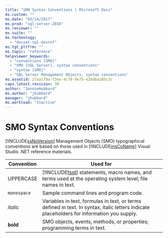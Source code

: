 ```yaml
---
title: "SMO Syntax Conventions | Microsoft Docs"
ms.custom: ""
ms.date: "03/14/2017"
ms.prod: "sql-server-2016"
ms.reviewer: ""
ms.suite: ""
ms.technology: 
  - "docset-sql-devref"
ms.tgt_pltfrm: ""
ms.topic: "reference"
helpviewer_keywords: 
  - "conventions [SMO]"
  - "SMO [SQL Server], syntax conventions"
  - "syntax [SMO]"
  - "SQL Server Management Objects, syntax conventions"
ms.assetid: 27aa179a-f3ee-4c70-9e7b-e26dba28bc3c
caps.latest.revision: 30
author: "JennieHubbard"
ms.author: "jhubbard"
manager: "jhubbard"
ms.workload: "Inactive"
---
```

# SMO Syntax Conventions
  [!INCLUDE[ssNoVersion](../../includes/ssnoversion-md.md)] Management Objects (SMO) typographical conventions are based on those used in [!INCLUDE[msCoName](../../includes/msconame-md.md)] Visual Studio .NET reference materials.  
  
|Convention|Used for|  
|----------------|--------------|  
|UPPERCASE|[!INCLUDE[tsql](../../includes/tsql-md.md)] statements, macro names, and terms used at the operating system level; file names in text.|  
|`monospace`|Sample command lines and program code.|  
|*italic*|Variables in text, formulas in text, or terms defined in text. In syntax, italic letters indicate placeholders for information you supply.|  
|**bold**|SMO objects, events, methods, or properties; programming terms in text.|  
  
  

